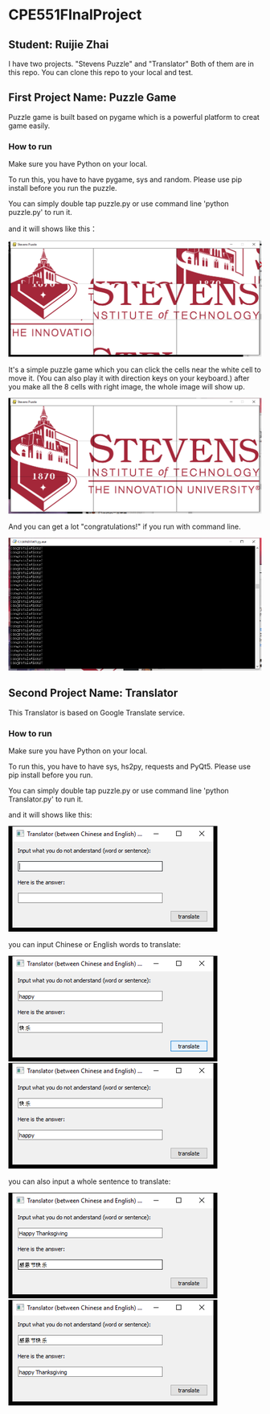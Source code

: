# CPE551FInalProject
## Student: Ruijie Zhai
I have two projects. "Stevens Puzzle" and "Translator"
Both of them are in this repo. You can clone this repo to your local and test.

## First Project Name: Puzzle Game
Puzzle game is built based on pygame which is a powerful platform to creat game easily.

### How to run
Make sure you have Python on your local.

To run this, you have to have pygame, sys and random. Please use pip install before you run the puzzle.

You can simply double tap puzzle.py or use command line 'python puzzle.py' to run it.

and it will shows like this：

 ![image](https://github.com/JarryZhai/CPE551FinalProject/raw/master/images/3.png)

It's a simple puzzle game which you can click the cells near the white cell to move it. (You can also play it with direction keys on your keyboard.) after you make all the 8 cells with right image, the whole image will show up. 

 ![image](https://github.com/JarryZhai/CPE551FinalProject/raw/master/images/1.png)
 
 And you can get a lot "congratulations!" if you run with command line. 
 
 ![image](https://github.com/JarryZhai/CPE551FinalProject/raw/master/images/2.png)

## Second Project Name: Translator
This Translator is based on Google Translate service.

### How to run
Make sure you have Python on your local.

To run this, you have to have sys, hs2py, requests and PyQt5. Please use pip install before you run.

You can simply double tap puzzle.py or use command line 'python Translator.py' to run it.

and it will shows like this:

![image](https://github.com/JarryZhai/CPE551FinalProject/raw/master/images/4.png)

you can input Chinese or English words to translate:

![image](https://github.com/JarryZhai/CPE551FinalProject/raw/master/images/5.png)
![image](https://github.com/JarryZhai/CPE551FinalProject/raw/master/images/6.png)

you can also input a whole sentence to translate:

![image](https://github.com/JarryZhai/CPE551FinalProject/raw/master/images/7.png)
![image](https://github.com/JarryZhai/CPE551FinalProject/raw/master/images/8.png)
